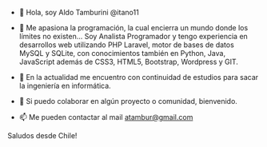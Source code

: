 - 👋 Hola, soy Aldo Tamburini @itano11

- 👀 Me apasiona la programación, la cual encierra un mundo donde los límites no existen... Soy Analista Programador y tengo experiencia en desarrollos web utilizando PHP Laravel, 
motor de bases de datos MySQL y SQLite, con conocimientos también en Python, Java, JavaScript además de CSS3, HTML5, Bootstrap, Wordpress y GIT.

- 🌱 En la actualidad me encuentro con continuidad de estudios para sacar la ingeniería en informática.

- 💞️ Si puedo colaborar en algún proyecto o comunidad, bienvenido.

- 📫 Me pueden contactar al mail atambur@gmail.com

Saludos desde Chile!
